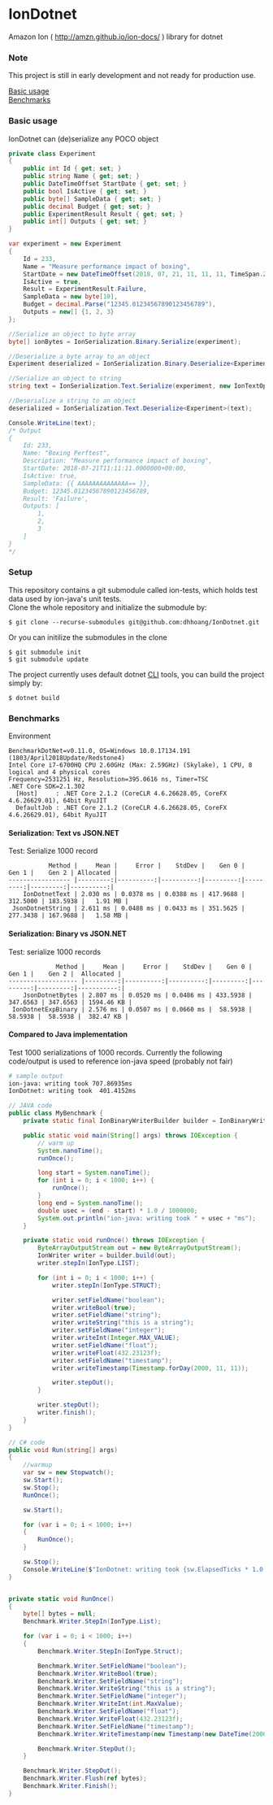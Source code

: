 # IonDotnet
Amazon Ion ( http://amzn.github.io/ion-docs/ ) library for dotnet 
### Note 
This project is still in early development and not ready for production use.

[Basic usage](https://github.com/dhhoang/IonDotnet/blob/master/README.md#basic-usage)  
[Benchmarks](https://github.com/dhhoang/IonDotnet/blob/master/README.md#benchmarks)

### Basic usage
IonDotnet can (de)serialize any POCO object 

```csharp
private class Experiment
{
    public int Id { get; set; }
    public string Name { get; set; }
    public DateTimeOffset StartDate { get; set; }
    public bool IsActive { get; set; }
    public byte[] SampleData { get; set; }
    public decimal Budget { get; set; }
    public ExperimentResult Result { get; set; }
    public int[] Outputs { get; set; }
}

var experiment = new Experiment
{
    Id = 233,
    Name = "Measure performance impact of boxing",
    StartDate = new DateTimeOffset(2018, 07, 21, 11, 11, 11, TimeSpan.Zero),
    IsActive = true,
    Result = ExperimentResult.Failure,
    SampleData = new byte[10],
    Budget = decimal.Parse("12345.01234567890123456789"),
    Outputs = new[] {1, 2, 3}
};

//Serialize an object to byte array
byte[] ionBytes = IonSerialization.Binary.Serialize(experiment);

//Deserialize a byte array to an object
Experiment deserialized = IonSerialization.Binary.Deserialize<Experiment>(ionBytes);

//Serialize an object to string
string text = IonSerialization.Text.Serialize(experiment, new IonTextOptions {PrettyPrint = true});

//Deserialize a string to an object
deserialized = IonSerialization.Text.Deserialize<Experiment>(text);

Console.WriteLine(text);
/* Output
{
    Id: 233,
    Name: "Boxing Perftest",
    Description: "Measure performance impact of boxing",
    StartDate: 2018-07-21T11:11:11.0000000+00:00,
    IsActive: true,
    SampleData: {{ AAAAAAAAAAAAAA== }},
    Budget: 12345.01234567890123456789,
    Result: 'Failure',
    Outputs: [
        1,
        2,
        3
    ]
}
*/
```

### Setup
This repository contains a git submodule called ion-tests, which holds test data used by ion-java's unit tests.  
Clone the whole repository and initialize the submodule by:
```
$ git clone --recurse-submodules git@github.com:dhhoang/IonDotnet.git
```
Or you can initilize the submodules in the clone
```
$ git submodule init
$ git submodule update
```
The project currently uses default dotnet [CLI](https://docs.microsoft.com/en-us/dotnet/core/tools/?tabs=netcore2x) tools,
you can build the project simply by:
```
$ dotnet build
``` 
### Benchmarks
Environment
```
BenchmarkDotNet=v0.11.0, OS=Windows 10.0.17134.191 (1803/April2018Update/Redstone4)
Intel Core i7-6700HQ CPU 2.60GHz (Max: 2.59GHz) (Skylake), 1 CPU, 8 logical and 4 physical cores
Frequency=2531251 Hz, Resolution=395.0616 ns, Timer=TSC
.NET Core SDK=2.1.302
  [Host]     : .NET Core 2.1.2 (CoreCLR 4.6.26628.05, CoreFX 4.6.26629.01), 64bit RyuJIT
  DefaultJob : .NET Core 2.1.2 (CoreCLR 4.6.26628.05, CoreFX 4.6.26629.01), 64bit RyuJIT
```

#### Serialization: Text vs JSON.NET
Test: Serialize 1000 record
```
           Method |     Mean |     Error |    StdDev |    Gen 0 |    Gen 1 |    Gen 2 | Allocated |
----------------- |---------:|----------:|----------:|---------:|---------:|---------:|----------:|
    IonDotnetText | 2.030 ms | 0.0378 ms | 0.0388 ms | 417.9688 | 312.5000 | 183.5938 |   1.91 MB |
 JsonDotnetString | 2.611 ms | 0.0488 ms | 0.0433 ms | 351.5625 | 277.3438 | 167.9688 |   1.58 MB |
```

#### Serialization: Binary vs JSON.NET
Test: serialize 1000 records
```
             Method |     Mean |     Error |    StdDev |    Gen 0 |    Gen 1 |    Gen 2 |  Allocated |
------------------- |---------:|----------:|----------:|---------:|---------:|---------:|-----------:|
    JsonDotnetBytes | 2.807 ms | 0.0520 ms | 0.0486 ms | 433.5938 | 347.6563 | 347.6563 | 1594.46 KB |
 IonDotnetExpBinary | 2.576 ms | 0.0507 ms | 0.0660 ms |  58.5938 |  58.5938 |  58.5938 |  382.47 KB |
```

#### Compared to Java implementation
Test 1000 serializations of 1000 records. Currently the following code/output is used to reference ion-java speed (probably not fair)
```sh
# sample output
ion-java: writing took 707.86935ms
IonDotnet: writing took  401.4152ms
```
```java
// JAVA code
public class MyBenchmark {
    private static final IonBinaryWriterBuilder builder = IonBinaryWriterBuilder.standard();

    public static void main(String[] args) throws IOException {
        // warm up
        System.nanoTime();
        runOnce();

        long start = System.nanoTime();
        for (int i = 0; i < 1000; i++) {
            runOnce();
        }
        long end = System.nanoTime();
        double usec = (end - start) * 1.0 / 1000000;
        System.out.println("ion-java: writing took " + usec + "ms");
    }

    private static void runOnce() throws IOException {
        ByteArrayOutputStream out = new ByteArrayOutputStream();
        IonWriter writer = builder.build(out);
        writer.stepIn(IonType.LIST);

        for (int i = 0; i < 1000; i++) {
            writer.stepIn(IonType.STRUCT);

            writer.setFieldName("boolean");
            writer.writeBool(true);
            writer.setFieldName("string");
            writer.writeString("this is a string");
            writer.setFieldName("integer");
            writer.writeInt(Integer.MAX_VALUE);
            writer.setFieldName("float");
            writer.writeFloat(432.23123f);
            writer.setFieldName("timestamp");
            writer.writeTimestamp(Timestamp.forDay(2000, 11, 11));

            writer.stepOut();
        }

        writer.stepOut();
        writer.finish();
    }
}
```
```csharp
// C# code
public void Run(string[] args)
{
    //warmup
    var sw = new Stopwatch();
    sw.Start();
    sw.Stop();
    RunOnce();

    sw.Start();

    for (var i = 0; i < 1000; i++)
    {
        RunOnce();
    }

    sw.Stop();
    Console.WriteLine($"IonDotnet: writing took {sw.ElapsedTicks * 1.0 / TimeSpan.TicksPerMillisecond}ms");
}


private static void RunOnce()
{
    byte[] bytes = null;
    Benchmark.Writer.StepIn(IonType.List);

    for (var i = 0; i < 1000; i++)
    {
        Benchmark.Writer.StepIn(IonType.Struct);

        Benchmark.Writer.SetFieldName("boolean");
        Benchmark.Writer.WriteBool(true);
        Benchmark.Writer.SetFieldName("string");
        Benchmark.Writer.WriteString("this is a string");
        Benchmark.Writer.SetFieldName("integer");
        Benchmark.Writer.WriteInt(int.MaxValue);
        Benchmark.Writer.SetFieldName("float");
        Benchmark.Writer.WriteFloat(432.23123f);
        Benchmark.Writer.SetFieldName("timestamp");
        Benchmark.Writer.WriteTimestamp(new Timestamp(new DateTime(2000, 11, 11)));

        Benchmark.Writer.StepOut();
    }

    Benchmark.Writer.StepOut();
    Benchmark.Writer.Flush(ref bytes);
    Benchmark.Writer.Finish();
}
```
